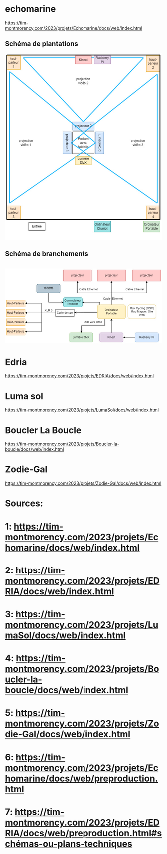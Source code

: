 # echomarine<br>

https://tim-montmorency.com/2023/projets/Echomarine/docs/web/index.html<br>

<h2>Schéma de plantations</h2>


![plantations](medias/plantations.jpg) <br> <h2>Schéma de branchements</h2><br>  ![branchements](medias/branchements.jpg)


# Edria<br>

https://tim-montmorency.com/2023/projets/EDRIA/docs/web/index.html<br>
# Luma sol<br>

https://tim-montmorency.com/2023/projets/LumaSol/docs/web/index.html<br>
# Boucler La Boucle<br>

https://tim-montmorency.com/2023/projets/Boucler-la-boucle/docs/web/index.html<br>
# Zodie-Gal<br>

https://tim-montmorency.com/2023/projets/Zodie-Gal/docs/web/index.html


# Sources:
# 1: https://tim-montmorency.com/2023/projets/Echomarine/docs/web/index.html
# 2: https://tim-montmorency.com/2023/projets/EDRIA/docs/web/index.html
# 3: https://tim-montmorency.com/2023/projets/LumaSol/docs/web/index.html
# 4: https://tim-montmorency.com/2023/projets/Boucler-la-boucle/docs/web/index.html
# 5: https://tim-montmorency.com/2023/projets/Zodie-Gal/docs/web/index.html
# 6: https://tim-montmorency.com/2023/projets/Echomarine/docs/web/preproduction.html
# 7: https://tim-montmorency.com/2023/projets/EDRIA/docs/web/preproduction.html#schémas-ou-plans-techniques
